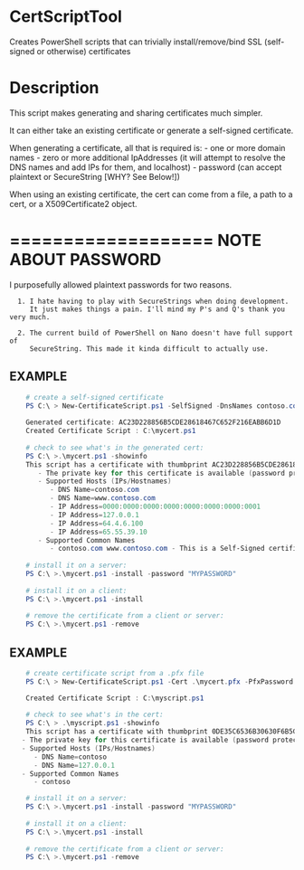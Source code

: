 # CertScriptTool
Creates PowerShell scripts that can trivially install/remove/bind SSL (self-signed or otherwise) certificates


# Description

This script makes generating and sharing certificates much simpler. 
   
   It can either take an existing certificate or generate a self-signed 
   certificate.
   
   When generating a certificate, all that is required is:
    - one or more domain names 
    - zero or more additional IpAddresses (it will attempt to resolve the DNS 
      names and add IPs for them, and localhost) 
    - password (can accept plaintext or SecureString [WHY? See Below!])  
    
   When using an existing certificate, the cert can come from a file, a path to 
   a cert, or a X509Certificate2 object.
    
   ===================
   NOTE ABOUT PASSWORD
   ===================
   
   I purposefully allowed plaintext passwords for two reasons.

      1. I hate having to play with SecureStrings when doing development. 
         It just makes things a pain. I'll mind my P's and Q's thank you very much.
         
      2. The current build of PowerShell on Nano doesn't have full support of 
         SecureString. This made it kinda difficult to actually use.
   

## EXAMPLE
``` powershell
    # create a self-signed certificate 
    PS C:\ > New-CertificateScript.ps1 -SelfSigned -DnsNames contoso.com, www.contoso.com -Password "MYPASSWORD" -OutputScript .\mycert.ps1 
    
    Generated certificate: AC23D228856B5CDE28618467C652F216EABB6D1D
    Created Certificate Script : C:\mycert.ps1
    
    # check to see what's in the generated cert:
    PS C:\ >.\mycert.ps1 -showinfo
    This script has a certificate with thumbprint AC23D228856B5CDE28618467C652F216EABB6D1D
       - The private key for this certificate is available (password protected)
       - Supported Hosts (IPs/Hostnames)
          - DNS Name=contoso.com
          - DNS Name=www.contoso.com
          - IP Address=0000:0000:0000:0000:0000:0000:0000:0001
          - IP Address=127.0.0.1
          - IP Address=64.4.6.100
          - IP Address=65.55.39.10
       - Supported Common Names
          - contoso.com www.contoso.com - This is a Self-Signed certificate    
    
    # install it on a server:
    PS C:\ >.\mycert.ps1 -install -password "MYPASSWORD"
    
    # install it on a client:
    PS C:\ >.\mycert.ps1 -install 
    
    # remove the certificate from a client or server:
    PS C:\ >.\mycert.ps1 -remove 
```

## EXAMPLE
``` powershell
    # create certificate script from a .pfx file
    PS C:\ > New-CertificateScript.ps1 -Cert .\mycert.pfx -PfxPassword "pwd4pfx" -Password "MYPASSWORD" -OutputScript .\mycert.ps1 

    Created Certificate Script : C:\myscript.ps1
    
    # check to see what's in the cert:
    PS C:\ > .\myscript.ps1 -showinfo
    This script has a certificate with thumbprint 0DE35C6536B30630F6B5CC6419B7EA0F3FCD50C2
   - The private key for this certificate is available (password protected)
   - Supported Hosts (IPs/Hostnames)
      - DNS Name=contoso
      - DNS Name=127.0.0.1
   - Supported Common Names
      - contoso

    # install it on a server:
    PS C:\ >.\mycert.ps1 -install -password "MYPASSWORD"
    
    # install it on a client:
    PS C:\ >.\mycert.ps1 -install 
    
    # remove the certificate from a client or server:
    PS C:\ >.\mycert.ps1 -remove 
```   
